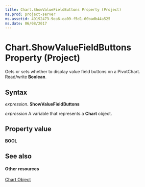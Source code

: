 ```yaml
---
title: Chart.ShowValueFieldButtons Property (Project)
ms.prod: project-server
ms.assetid: 49192473-9ea6-ea09-f5d1-60badb44a525
ms.date: 06/08/2017
---
```



# Chart.ShowValueFieldButtons Property (Project)
Gets or sets whether to display value field buttons on a PivotChart. Read/write  **Boolean**.

## Syntax

 _expression_. **ShowValueFieldButtons**

 _expression_ A variable that represents a **Chart** object.


## Property value

 **BOOL**


## See also


#### Other resources


[Chart Object](Project.chart.md)
